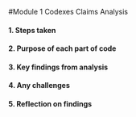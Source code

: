 #Module 1 Codexes Claims Analysis

#### 1. Steps taken
#### 2. Purpose of each part of code
#### 3. Key findings from analysis
#### 4. Any challenges
#### 5. Reflection on findings